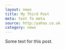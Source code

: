 ```yaml
---
layout: news
title: My Third Post
meta: text fo meta
source: http:/yahoo.co.uk
category: news
---
```


Some text for this post.